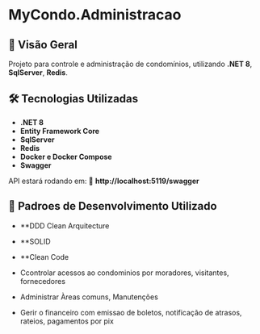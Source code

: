 # MyCondo.Administracao

## 📌 Visão Geral
Projeto para controle e administração de condomínios, utilizando **.NET 8**, **SqlServer**, **Redis**.

## 🛠️ Tecnologias Utilizadas
- **.NET 8**
- **Entity Framework Core**
- **SqlServer**
- **Redis**
- **Docker e Docker Compose**
- **Swagger**

API estará rodando em:
🔗 **http://localhost:5119/swagger**

## 🚀 Padroes de Desenvolvimento Utilizado
- **DDD Clean Arquitecture
- **SOLID
- **Clean Code

- Ccontrolar acessos ao condominios por moradores, visitantes, fornecedores
- Administrar Àreas comuns, Manutenções
- Gerir o financeiro com emissao de boletos, notificação de atrasos, rateios, pagamentos por pix
  
